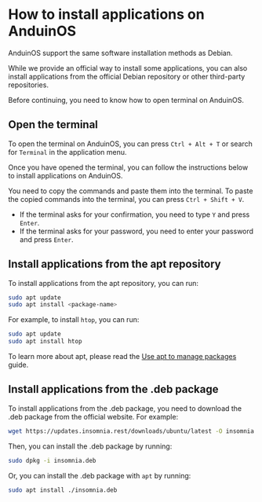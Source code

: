 # How to install applications on AnduinOS

AnduinOS support the same software installation methods as Debian.

While we provide an official way to install some applications, you can also install applications from the official Debian repository or other third-party repositories.

Before continuing, you need to know how to open terminal on AnduinOS.

## Open the terminal

To open the terminal on AnduinOS, you can press `Ctrl + Alt + T` or search for `Terminal` in the application menu.

Once you have opened the terminal, you can follow the instructions below to install applications on AnduinOS.

You need to copy the commands and paste them into the terminal. To paste the copied commands into the terminal, you can press `Ctrl + Shift + V`.

* If the terminal asks for your confirmation, you need to type `Y` and press `Enter`.
* If the terminal asks for your password, you need to enter your password and press `Enter`.

## Install applications from the apt repository

To install applications from the apt repository, you can run:

```bash
sudo apt update
sudo apt install <package-name>
```

For example, to install `htop`, you can run:

```bash
sudo apt update
sudo apt install htop
```

To learn more about apt, please read the [Use apt to manage packages](../Skills/System-Management/Use-APT-to-manage-packages.md) guide.

## Install applications from the .deb package

To install applications from the .deb package, you need to download the .deb package from the official website. For example:

```bash
wget https://updates.insomnia.rest/downloads/ubuntu/latest -O insomnia.deb
```

Then, you can install the .deb package by running:

```bash
sudo dpkg -i insomnia.deb
```

Or, you can install the .deb package with `apt` by running:

```bash
sudo apt install ./insomnia.deb
```
